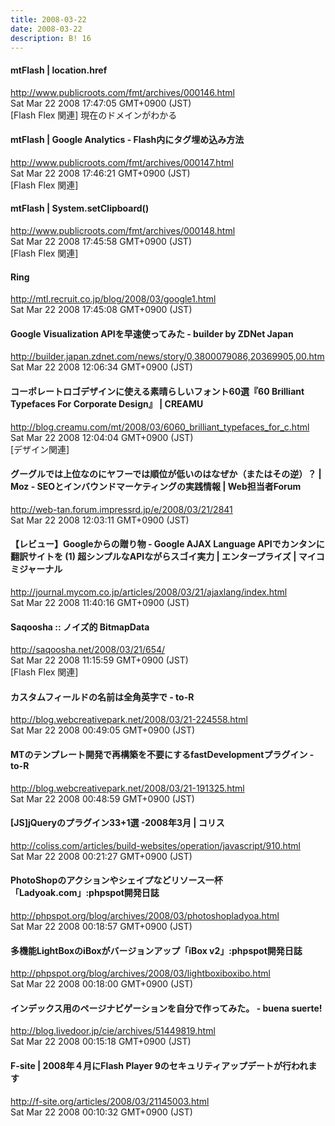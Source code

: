 ```yaml
---
title: 2008-03-22
date: 2008-03-22
description: B! 16
---
```


#### mtFlash | location.href
http://www.publicroots.com/fmt/archives/000146.html<br>
Sat Mar 22 2008 17:47:05 GMT+0900 (JST)<br>
[Flash Flex 関連] 現在のドメインがわかる


#### mtFlash | Google Analytics - Flash内にタグ埋め込み方法
http://www.publicroots.com/fmt/archives/000147.html<br>
Sat Mar 22 2008 17:46:21 GMT+0900 (JST)<br>
[Flash Flex 関連]


#### mtFlash | System.setClipboard()
http://www.publicroots.com/fmt/archives/000148.html<br>
Sat Mar 22 2008 17:45:58 GMT+0900 (JST)<br>
[Flash Flex 関連]


#### Ring
http://mtl.recruit.co.jp/blog/2008/03/google1.html<br>
Sat Mar 22 2008 17:45:08 GMT+0900 (JST)<br>


#### Google Visualization APIを早速使ってみた - builder by ZDNet Japan
http://builder.japan.zdnet.com/news/story/0,3800079086,20369905,00.htm<br>
Sat Mar 22 2008 12:06:34 GMT+0900 (JST)<br>


#### コーポレートロゴデザインに使える素晴らしいフォント60選『60 Brilliant Typefaces For Corporate Design』 | CREAMU
http://blog.creamu.com/mt/2008/03/6060_brilliant_typefaces_for_c.html<br>
Sat Mar 22 2008 12:04:04 GMT+0900 (JST)<br>
[デザイン関連]


#### グーグルでは上位なのにヤフーでは順位が低いのはなぜか（またはその逆）？ | Moz - SEOとインバウンドマーケティングの実践情報 | Web担当者Forum
http://web-tan.forum.impressrd.jp/e/2008/03/21/2841<br>
Sat Mar 22 2008 12:03:11 GMT+0900 (JST)<br>


#### 【レビュー】Googleからの贈り物 - Google AJAX Language APIでカンタンに翻訳サイトを (1) 超シンプルなAPIながらスゴイ実力 | エンタープライズ | マイコミジャーナル
http://journal.mycom.co.jp/articles/2008/03/21/ajaxlang/index.html<br>
Sat Mar 22 2008 11:40:16 GMT+0900 (JST)<br>


#### Saqoosha :: ノイズ的 BitmapData
http://saqoosha.net/2008/03/21/654/<br>
Sat Mar 22 2008 11:15:59 GMT+0900 (JST)<br>
[Flash Flex 関連]


#### カスタムフィールドの名前は全角英字で - to-R
http://blog.webcreativepark.net/2008/03/21-224558.html<br>
Sat Mar 22 2008 00:49:05 GMT+0900 (JST)<br>


#### MTのテンプレート開発で再構築を不要にするfastDevelopmentプラグイン - to-R
http://blog.webcreativepark.net/2008/03/21-191325.html<br>
Sat Mar 22 2008 00:48:59 GMT+0900 (JST)<br>


####   [JS]jQueryのプラグイン33+1選 -2008年3月 | コリス
http://coliss.com/articles/build-websites/operation/javascript/910.html<br>
Sat Mar 22 2008 00:21:27 GMT+0900 (JST)<br>


#### PhotoShopのアクションやシェイプなどリソース一杯「Ladyoak.com」:phpspot開発日誌
http://phpspot.org/blog/archives/2008/03/photoshopladyoa.html<br>
Sat Mar 22 2008 00:18:57 GMT+0900 (JST)<br>


#### 多機能LightBoxのiBoxがバージョンアップ「iBox v2」:phpspot開発日誌
http://phpspot.org/blog/archives/2008/03/lightboxiboxibo.html<br>
Sat Mar 22 2008 00:18:00 GMT+0900 (JST)<br>


#### インデックス用のページナビゲーションを自分で作ってみた。 - buena suerte!
http://blog.livedoor.jp/cie/archives/51449819.html<br>
Sat Mar 22 2008 00:15:18 GMT+0900 (JST)<br>


#### F-site | 2008年４月にFlash Player 9のセキュリティアップデートが行われます
http://f-site.org/articles/2008/03/21145003.html<br>
Sat Mar 22 2008 00:10:32 GMT+0900 (JST)<br>


